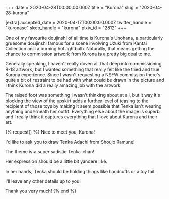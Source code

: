 +++
date = 2020-04-28T00:00:00.000Z
title = "Kurona"
slug = "2020-04-28-kurona"

[extra]
accepted_date = 2020-04-17T00:00:00.000Z
twitter_handle = "kuronase"
skeb_handle = "kurona"
pixiv_id = "2812"
+++

One of my favourite doujinshi of all time is Kurona's Unohana, a particularly gruesome doujinshi famous for a scene involving Uzuki from Kantai Collection and a burning hot lightbulb. Naturally, that means getting the chance to commission artwork from Kurona is a pretty big deal to me.

Generally speaking, I haven't really doven all that deep into commissioning R-18 artwork, but I wanted something that really felt like the tried and true Kurona experience. Since I wasn't requesting a NSFW commission there's quite a bit of restraint to be had with what could be drawn in the picture and I think Kurona did a really amazing job with the artwork.

The raised foot was something I wasn't thinking about at all, but it way it's blocking the view of the upskirt adds a further level of teasing to the recipient of those toys by making it seem possible that Tenka isn't wearing anything underneath her outfit. Everything else about the image is superb and I really think it captures everything that I love about Kurona and their art.

{% request() %}
Nice to meet you, Kurona!

I'd like to ask you to draw Tenka Adachi from Shoujo Ramune!

The theme is a super sadistic Tenka-chan!

Her expression should be a little bit yandere like.

In her hands, Tenka should be holding things like handcuffs or a toy tail.

I'll leave any other details up to you!

Thank you very much!
{% end %}